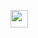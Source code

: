 <p>
  <img src="https://avatars.githubusercontent.com/u/75874055?s=48&v=4"
    width="28"
    height="28"
    style="float:middle;">
